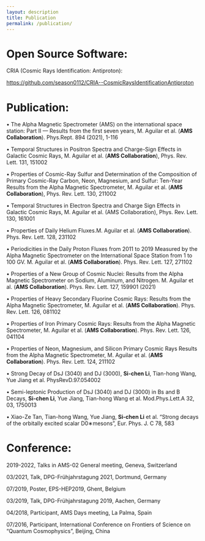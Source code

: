 ```yaml
---
layout: description
title: Publication
permalink: /publication/
---
```


# Open Source Software:

CRIA (Cosmic Rays Identification: Antiproton): 

https://github.com/season0112/CRIA--CosmicRaysIdentificationAntiproton

# Publication: 

• The Alpha Magnetic Spectrometer (AMS) on the international space station: Part II — Results from the first seven years, M. Aguilar et al. (**AMS Collaboration**). Phys.Rept. 894 (2021), 1-116

• Temporal Structures in Positron Spectra and Charge-Sign Effects in Galactic Cosmic Rays, M. Aguilar et al. (**AMS Collaboration**), Phys. Rev. Lett. 131, 151002 

• Properties of Cosmic-Ray Sulfur and Determination of the Composition of Primary Cosmic-Ray Carbon, Neon, Magnesium, and Sulfur: Ten-Year Results from the Alpha Magnetic Spectrometer, M. Aguilar et al. (**AMS Collaboration**), Phys. Rev. Lett. 130, 211002 

• Temporal Structures in Electron Spectra and Charge Sign Effects in Galactic Cosmic Rays, M. Aguilar et al. (AMS Collaboration), Phys. Rev. Lett. 130, 161001

• Properties of Daily Helium Fluxes.M. Aguilar et al. (**AMS Collaboration**). Phys. Rev. Lett. 128, 231102

• Periodicities in the Daily Proton Fluxes from 2011 to 2019 Measured by the Alpha Magnetic Spectrometer on the International Space Station from 1 to 100 GV. M. Aguilar et al. (**AMS Collaboration**). Phys. Rev. Lett. 127, 271102

• Properties of a New Group of Cosmic Nuclei: Results from the Alpha Magnetic Spectrometer on Sodium, Aluminum, and Nitrogen. M. Aguilar et al. (**AMS Collaboration**). Phys. Rev. Lett. 127, 159901 (2021)

• Properties of Heavy Secondary Fluorine Cosmic Rays: Results from the Alpha Magnetic Spectrometer, M. Aguilar et al. (**AMS Collaboration**). Phys. Rev. Lett. 126, 081102

• Properties of Iron Primary Cosmic Rays: Results from the Alpha Magnetic Spectrometer, M. Aguilar et al. (**AMS Collaboration**). Phys. Rev. Lett. 126, 041104

• Properties of Neon, Magnesium, and Silicon Primary Cosmic Rays Results from the Alpha Magnetic Spectrometer, M. Aguilar et al. (**AMS Collaboration**). Phys. Rev. Lett. 124, 211102

• Strong Decay of DsJ (3040) and DJ (3000), **Si-chen Li**, Tian-hong Wang, Yue Jiang et al. PhysRevD.97.054002

• Semi-leptonic Production of DsJ (3040) and DJ (3000) in Bs and B Decays, **Si-chen Li**, Yue Jiang, Tian-hong Wang et al. Mod.Phys.Lett.A 32, 03, 1750013

• Xiao-Ze Tan, Tian-hong Wang, Yue Jiang, **Si-chen Li** et al. “Strong decays of the orbitally excited scalar D0∗mesons”, Eur. Phys. J. C 78, 583

# Conference:

2019-2022, Talks in AMS-02 General meeting, Geneva, Switzerland

03/2021, Talk, DPG-Frühjahrstagung 2021, Dortmund, Germany

07/2019, Poster, EPS-HEP2019, Ghent, Belgium

03/2019, Talk, DPG-Frühjahrstagung 2019, Aachen, Germany

04/2018, Participant, AMS Days meeting, La Palma, Spain

07/2016, Participant, International Conference on Frontiers of Science on “Quantum Cosmophysics”, Beijing, China







 